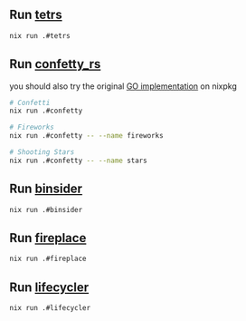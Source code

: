 ## Run [tetrs](https://github.com/Strophox/tetrs)
```bash
nix run .#tetrs
```

## Run [confetty_rs](https://github.com/Handfish/confetty_rs)
you should also try the original [GO implementation](https://search.nixos.org/packages?channel=unstable&show=confetty&from=0&size=50&sort=relevance&type=packages&query=confetty) on nixpkg
```bash
# Confetti
nix run .#confetty

# Fireworks
nix run .#confetty -- --name fireworks

# Shooting Stars
nix run .#confetty -- --name stars
```

## Run [binsider](https://github.com/orhun/binsider)
```bash
nix run .#binsider
```

## Run [fireplace](https://github.com/Wyatt915/fireplace)
```bash
nix run .#fireplace
```

## Run [lifecycler](https://github.com/cxreiff/lifecycler)
```bash
nix run .#lifecycler
```
